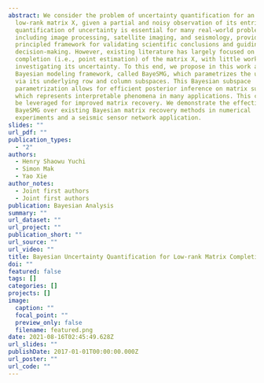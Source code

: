 ```yaml
---
abstract: We consider the problem of uncertainty quantification for an unknown
  low-rank matrix X, given a partial and noisy observation of its entries. This
  quantification of uncertainty is essential for many real-world problems,
  including image processing, satellite imaging, and seismology, providing a
  principled framework for validating scientific conclusions and guiding
  decision-making. However, existing literature has largely focused on the
  completion (i.e., point estimation) of the matrix X, with little work on
  investigating its uncertainty. To this end, we propose in this work a new
  Bayesian modeling framework, called BayeSMG, which parametrizes the unknown X
  via its underlying row and column subspaces. This Bayesian subspace
  parametrization allows for efficient posterior inference on matrix subspaces,
  which represents interpretable phenomena in many applications. This can then
  be leveraged for improved matrix recovery. We demonstrate the effectiveness of
  BayeSMG over existing Bayesian matrix recovery methods in numerical
  experiments and a seismic sensor network application.
slides: ""
url_pdf: ""
publication_types:
  - "2"
authors:
  - Henry Shaowu Yuchi
  - Simon Mak
  - Yao Xie
author_notes:
  - Joint first authors
  - Joint first authors
publication: Bayesian Analysis
summary: ""
url_dataset: ""
url_project: ""
publication_short: ""
url_source: ""
url_video: ""
title: Bayesian Uncertainty Quantification for Low-rank Matrix Completion
doi: ""
featured: false
tags: []
categories: []
projects: []
image:
  caption: ""
  focal_point: ""
  preview_only: false
  filename: featured.png
date: 2021-08-16T02:45:49.628Z
url_slides: ""
publishDate: 2017-01-01T00:00:00.000Z
url_poster: ""
url_code: ""
---
```

